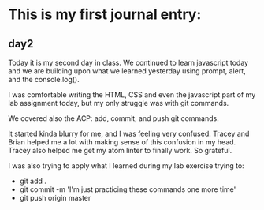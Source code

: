# This is my first journal entry:

## day2

Today it is my second day in class. We continued to learn javascript today and we are building upon what we learned yesterday using prompt, alert, and the console.log().

I was comfortable writing the HTML, CSS and even the javascript part of my lab assignment today, but my only struggle was with git commands.

We covered also the ACP: add, commit, and push git commands.

It started kinda blurry for me, and I was feeling very confused. Tracey and Brian helped me a lot with making sense of this confusion in my head. Tracey also helped me get my atom linter to finally work. So grateful.

I was also trying to apply what I learned during my lab exercise trying to:
- git add .
- git commit -m 'I'm just practicing these commands one more time'
- git push origin master
